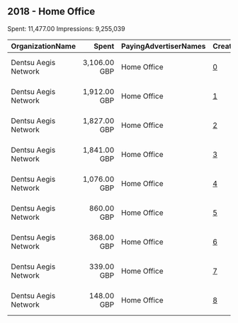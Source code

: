 ## 2018 - Home Office 
Spent: 11,477.00
Impressions: 9,255,039

|OrganizationName|Spent|PayingAdvertiserNames|CreativeUrls|Impressions|Genders|AgeBrackets|CountryCodes|BillingAddresses|CandidateBallotInformation|
|:---|---:|:---|:---|---:|:---|:---|:---|:---|:---|
|Dentsu Aegis Network|3,106.00 GBP|Home Office|[0](https://www.snap.com/political-ads/asset/ccf976d8eed27e07a1545de0eea19183d2079b3606c206e4a4a27f85aaaf66f3?mediaType=mp4)|3,822,930||18-24|united kingdom|"10 Triton Street,London,NW1 3BF,GB"||
|Dentsu Aegis Network|1,912.00 GBP|Home Office|[1](https://www.snap.com/political-ads/asset/72537b3a411790159ff18c8e6b606300cd442deb11d5671e3addd591be5b4698?mediaType=mp4)|1,449,226||18-24|united kingdom|"10 Triton Street,London,NW1 3BF,GB"||
|Dentsu Aegis Network|1,827.00 GBP|Home Office|[2](https://www.snap.com/political-ads/asset/a472e036c7b9df74a3e395dde058a0a411584d2567189fd07ce0153ff05572dd?mediaType=mp4)|955,322|FEMALE|18-24|united kingdom|"10 Triton Street,London,NW1 3BF,GB"||
|Dentsu Aegis Network|1,841.00 GBP|Home Office|[3](https://www.snap.com/political-ads/asset/a472e036c7b9df74a3e395dde058a0a411584d2567189fd07ce0153ff05572dd?mediaType=mp4)|942,656|MALE|18-24|united kingdom|"10 Triton Street,London,NW1 3BF,GB"||
|Dentsu Aegis Network|1,076.00 GBP|Home Office|[4](https://www.snap.com/political-ads/asset/358a9d9fb17ec5e6e20634a7c08456e68f383bdb05ec5b8d5e3ce2758939ac7f?mediaType=mp4)|815,677||18-24|united kingdom|"10 Triton Street,London,NW1 3BF,GB"||
|Dentsu Aegis Network|860.00 GBP|Home Office|[5](https://www.snap.com/political-ads/asset/482946162d1d7fd15f11b580f2c4bcc03e6d71cff69e8d1d99fed8eebf0993f5?mediaType=mp4)|651,775||18-24|united kingdom|"10 Triton Street,London,NW1 3BF,GB"||
|Dentsu Aegis Network|368.00 GBP|Home Office|[6](https://www.snap.com/political-ads/asset/b8cda98fb3967e185ab0e51c26531f7586d9e4240c94cbc84cf009f79ec2f130?mediaType=mp4)|278,565||18-24|united kingdom|"10 Triton Street,London,NW1 3BF,GB"||
|Dentsu Aegis Network|339.00 GBP|Home Office|[7](https://www.snap.com/political-ads/asset/869e0bc770ed6d92d52ed739b9c061d05d951d078a9d05adc2a7928a3d09b8e9?mediaType=mp4)|256,805||18-24|united kingdom|"10 Triton Street,London,NW1 3BF,GB"||
|Dentsu Aegis Network|148.00 GBP|Home Office|[8](https://www.snap.com/political-ads/asset/a472e036c7b9df74a3e395dde058a0a411584d2567189fd07ce0153ff05572dd?mediaType=mp4)|82,083|MALE|18-24|united kingdom|"10 Triton Street,London,NW1 3BF,GB"||
